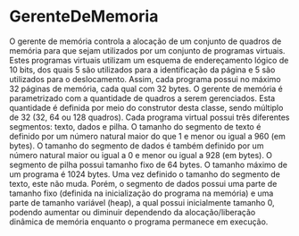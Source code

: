 # GerenteDeMemoria
O gerente de memória controla a alocação de um conjunto de quadros de memória para que sejam
utilizados por um conjunto de programas virtuais. Estes programas virtuais utilizam um esquema
de endereçamento lógico de 10 bits, dos quais 5 são utilizados para a identificação da página e 5
são utilizados para o deslocamento. Assim, cada programa possui no máximo 32 páginas de
memória, cada qual com 32 bytes.
O gerente de memória é parametrizado com a quantidade de quadros a serem gerenciados. Esta
quantidade é definida por meio do construtor desta classe, sendo múltiplo de 32 (32, 64 ou 128
quadros).
Cada programa virtual possui três diferentes segmentos: texto, dados e pilha. O tamanho do
segmento de texto é definido por um número natural maior do que 1 e menor ou igual a 960 (em
bytes). O tamanho do segmento de dados é também definido por um número natural maior ou igual
a 0 e menor ou igual a 928 (em bytes). O segmento de pilha possui tamanho fixo de 64 bytes. O
tamanho máximo de um programa é 1024 bytes.
Uma vez definido o tamanho do segmento de texto, este não muda. Porém, o segmento de dados
possui uma parte de tamanho fixo (definida na inicialização do programa na memória) e uma parte
de tamanho variável (heap), a qual possui inicialmente tamanho 0, podendo aumentar ou diminuir
dependendo da alocação/liberação dinâmica de memória enquanto o programa permanece em
execução. 
